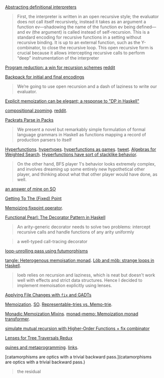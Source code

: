 [Abstracting definitional interpreters](https://arxiv.org/pdf/1707.04755.pdf)

> First, the interpreter is written in an open recursive style; the evaluator
does not call itself recursively, instead it takes as an argument a function
ev—shadowing the name of the function ev being defined—and ev (the argument) is
called instead of self-recursion. This is a standard encoding for recursive
functions in a setting without recursive binding. It is up to an external
function, such as the Y-combinator, to close the recursive loop. This open
recursive form is crucial because it allows intercepting recursive calls to
perform “deep” instrumentation of the interpreter

[Program reduction: a win for recursion schemes](http://www.well-typed.com/blog/2018/03/oop-in-haskell/) [reddit](https://www.reddit.com/r/haskell/comments/82wf06/new_blog_post_object_oriented_programming_in/)

[Backpack for initial and final encodings](https://qfpl.io/posts/backpack-for-initial-and-final-encodings/)

> We’re going to use open recursion and a dash of laziness to write our evaluator.

[Explicit memoization can be elegant; a response to "DP in Haskell"](https://www.reddit.com/r/haskell/comments/8hrbr5/explicit_memoization_can_be_elegant_a_response_to/)

[compositional zooming](http://www.well-typed.com/blog/2018/09/compositional-zooming/). [reddit](https://www.reddit.com/r/haskell/comments/9cvtc0/new_blog_post_compositional_zooming_for_statet/).

[Packrats Parse in Packs](https://github.com/gasche/icfp2017-papers)

> We present a novel but remarkably simple formulation of formal language grammars in Haskell as functions mapping a record of production parsers to itself

[Hyperfunctions](https://doisinkidney.com/posts/2021-03-14-hyperfunctions.html). [hypertypes](https://github.com/lamdu/hypertypes). [hyperfunctions as games](https://www.reddit.com/r/haskell/comments/m5lb97/hyperfunctions/gr5e8ip/). [tweet](https://twitter.com/riz0id/status/1414475358766837761). [Algebras for Weighted Search](https://doisinkidney.com/pdfs/algebras-for-weighted-search.pdf). [Hyperfunctions have sort of stacklike behavior](https://www.reddit.com/r/haskell/comments/oj5br4/any_good_uses_for_logict_extended_with_shift_and/h50qd8l).

> On the other hand, BFS player 1's behavior looks extremely complex, and involves dreaming up some entirely new hypothetical other player, and thinking about what that other player would have done, as well.

[an answer of mine on SO](https://stackoverflow.com/questions/67782579/easiest-way-to-debug-visualize-recursive-function-calls-in-haskell/67787958#67787958)

[Getting To The (Fixed) Point](https://rebeccaskinner.net/posts/2021-06-09-getting-to-the-fixed-point.html)

[Memoizing fixpoint operator](https://wiki.haskell.org/Memoization#Memoizing_fix_point_operator). 

[Functional Pearl: The Decorator Pattern in Haskell](http://web.cecs.pdx.edu/~ntc2/haskell-decorator-paper.pdf)

> An arity-generic decorator needs to solve two problems: intercept recursive calls and handle functions of any arity uniformly

> a well-typed call-tracing decorator

[loop-unrolling pass using futumorphisms ](https://twitter.com/luctielen/status/1432217874781855747)

[tangle: Heterogenous memoisation monad](https://www.reddit.com/r/haskell/comments/qpebqx/tangle_heterogenous_memoisation_monad/). [Löb and möb: strange loops in Haskell](https://www.reddit.com/r/haskell/comments/qq7tki/l%C3%B6b_and_m%C3%B6b_strange_loops_in_haskell/).

> loeb relies on recursion and laziness, which is neat but doesn't work well with effects and strict data structures. Hence I decided to implement memoisation explicitly using lenses.

[Applying File Changes with `fix` and GADTs](https://www.reddit.com/r/haskell/comments/qsexqr/applying_file_changes_with_fix_and_gadts/)

[Memoization](https://wiki.haskell.org/Memoization). [SO](https://stackoverflow.com/questions/141650/how-do-you-make-a-generic-memoize-function-in-haskell). [Representable-tries vs. Memo-trie](https://www.reddit.com/r/haskell/comments/si8tv7/representabletries_vs_memotrie/).

[Monadic Memoization Mixins](https://www.cs.utexas.edu/~wcook/Drafts/2006/MemoMixins.pdf). [monad-memo: Memoization monad transformer](https://hackage.haskell.org/package/monad-memo).

[simulate mutual recursion with Higher-Order Functions + fix combinator](https://twitter.com/ChShersh/status/1492812492757778435)

[Lenses for Tree Traversals Redux](https://www.reddit.com/r/haskell/comments/vaurfc/lenses_for_tree_traversals_redux/)

[quines and metaprogramming](https://www.youtube.com/watch?v=Rnji4rZT51s&list=PLxxF72uPfQVRQXih84omWRmacz1lwejc6&index=6). [links](https://www.reddit.com/r/haskell/comments/xzo8ge/comment/irs91j6/).

[catamorphisms are optics with a trivial backward pass.](catamorphisms are optics with a trivial backward pass.)

> the residual


